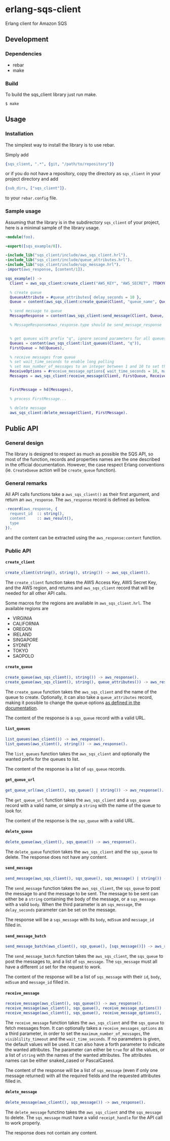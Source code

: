 # erlang-sqs-client

Erlang client for Amazon SQS

## Development

### Dependencies
* rebar
* make

### Build
To build the sqs_client library just run make.

```
$ make
```

## Usage


### Installation

The simplest way to install the library is to use rebar.

Simply add

```erlang
{sqs_client, ".*", {git, "/path/to/repository"}}
```

or if you do not have a repository, copy the directory as `sqs_client` in your project directory and add

```erlang
{sub_dirs, ["sqs_client"]}.
```

to your `rebar.config` file.


### Sample usage

Assuming that the library is in the subdirectory `sqs_client` of your project, here is a minimal sample of the library usage.

```erlang
-module(foo).

-export([sqs_example/0]).

-include_lib("sqs_client/include/aws_sqs_client.hrl").
-include_lib("sqs_client/include/queue_attributes.hrl").
-include_lib("sqs_client/include/sqs_message.hrl").
-import(aws_response, [content/1]).

sqs_example() ->
  Client = aws_sqs_client:create_client("AWS_KEY", "AWS_SECRET", ?TOKYO),

  % create queue
  QueuesAttribute = #queue_attributes{ delay_seconds = 10 },
  Queue = content(aws_sqs_client:create_queue(Client, "queue_name", QueuesAttribute)),

  % send message to queue
  MessageResponse = content(aws_sqs_client:send_message(Client, Queue, "My message")),

  % MessageResponse#aws_response.type should be send_message_response


  % get queues with prefix "q", ignore second parameters for all queues
  Queues = content(aws_sqs_client:list_queues(Client, "q")),
  FirstQueue = hd(Queues),

  % receive messages from queue
  % set wait_time_seconds to enable long polling
  % set max_number_of_messages to an integer between 1 and 10 to set the number of messages to receive
  ReceiveOptions = #receive_message_options{ wait_time_seconds = 10, max_number_of_messages = 5 },
  Messages = aws_sqs_client:receive_message(Client, FirstQueue, ReceiveOptions),


  FirstMessage = hd(Messages),

  % process FirstMessage...

  % delete message
  aws_sqs_client:delete_message(Client, FirstMessage).
```


## Public API

### General design

The library is designed to respect as much as possible the SQS API, so most of the function, records and properties names are the one described in the official documentation. However, the case respect Erlang conventions (ie. `CreateQueue` action will be `create_queue` function).

### General remarks

All API calls functions take a `aws_sqs_client()` as their first argument, and return an `aws_response`. The `aws_response` record is defined as bellow.

```erlang
-record(aws_response, {
  request_id  :: string(),
  content     :: aws_result(),
  type
}).
```

and the content can be extracted using the `aws_response:content` function.


### Public API

#### `create_client`

```erlang
create_client(string(), string(), string()) -> aws_sqs_client().
```

The `create_client` function takes the AWS Access Key, AWS Secret Key, and the AWS region, and returns and `aws_sqs_client` record that will be needed for all other API calls.

Some macros for the regions are available in `aws_sqs_client.hrl`. The available regions are

* VIRGINIA
* CALIFORNIA
* OREGON
* IRELAND
* SINGAPORE
* SYDNEY
* TOKYO
* SAOPOLO

#### `create_queue`

```erlang
create_queue(aws_sqs_client(), string()) -> aws_response().
create_queue(aws_sqs_client(), string(), queue_attributes()) -> aws_response().
```

The `create_queue` function takes the `aws_sqs_client` and the name of the queue to create. Optionally, it can also take a `queue_attributes` record, making it possible to change the queue options [as defined in the documentation](http://docs.aws.amazon.com/AWSSimpleQueueService/latest/APIReference/Query_QueryCreateQueue.html).

The content of the response is a `sqs_queue` record with a valid URL.

#### `list_queues`

```erlang
list_queues(aws_client()) -> aws_response().
list_queues(aws_client(), string()) -> aws_response().
```

The `list_queues` function takes the `aws_sqs_client` and optionally the wanted prefix for the queues to list.

The content of the response is a list of `sqs_queue` records.

#### `get_queue_url`

```erlang
get_queue_url(aws_client(), sqs_queue() | string()) -> aws_response().
```

The `get_queue_url` function takes the `aws_sqs_client` and a `sqs_queue` record with a valid name, or simply a `string` with the name of the queue to look for.

The content of the response is the `sqs_queue` with a valid URL.

#### `delete_queue`

```erlang
delete_queue(aws_client(), sqs_queue()) -> aws_response().
```

The `delete_queue` function takes the `aws_sqs_client` and the `sqs_queue` to delete. The response does not have any content.


#### `send_message`

```erlang
send_message(aws_sqs_client(), sqs_queue(), sqs_message() | string()) -> aws_response().
```

The `send_message` function takes the `aws_sqs_client`, the `sqs_queue` to post the message to and the message to be sent. The message to be sent can either be a `string` containing the body of the message, or a `sqs_message` with a valid `body`. When the third parameter is an `sqs_message`, the `delay_seconds` parameter can be set on the message.

The response will be a `sqs_message` with its `body`, `md5sum` and `message_id` filled in.


#### `send_message_batch`

```erlang
send_message_batch(aws_client(), sqs_queue(), [sqs_message()]) -> aws_response().
```

The `send_message_batch` function takes the `aws_sqs_client`, the `sqs_queue` to post the messages to, and a list of `sqs_message`. The `sqs_message` must all have a different `id` set for the request to work.

The content of the response will be a list of `sqs_message` with their `id`, `body`, `md5sum` and `message_id` filled in.

#### `receive_message`

```erlang
receive_message(aws_client(), sqs_queue()) -> aws_response().
receive_message(aws_client(), sqs_queue(), receive_message_options()) -> aws_response().
receive_message(aws_client(), sqs_queue(), receive_message_options(), [string()] | boolean()) -> aws_response().
```

The `receive_message` function takes the `aws_sqs_client` and the `sqs_queue` to fetch messages from. It can optionally takes a `receive_messages_options` as a third parameter, in order to set the `maximum_number_of_messages`, the `visiblility_timeout` and the `wait_time_seconds`. If no parameters is given, the default values will be used. It can also have a forth parameter to indicate the wanted attributes. The parameter can either be `true` for all the values, or a list of `string` with the names of the wanted attributes. The attributes names can be either snaked_cased or PascalCased.

The content of the response will be a list of `sqs_message` (even if only one message returned) with all the required fields and the requested attributes filled in.

#### `delete_message`

```erlang
delete_message(aws_client(), sqs_message()) -> aws_response().
```

The `delete_message` functino takes the `aws_sqs_client` and the `sqs_message` to delete. The `sqs_message` must have a valid `receipt_handle` for the API call to work properly.

The response does not contain any content.
